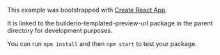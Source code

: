 This example was bootstrapped with [Create React App](https://github.com/facebook/create-react-app).

It is linked to the builderio-templated-preview-url package in the parent directory for development purposes.

You can run `npm install` and then `npm start` to test your package.
